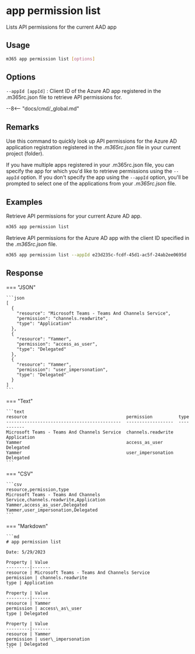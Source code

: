 # app permission list

Lists API permissions for the current AAD app

## Usage

```sh
m365 app permission list [options]
```

## Options

`--appId [appId]`
: Client ID of the Azure AD app registered in the .m365rc.json file to retrieve API permissions for.

--8<-- "docs/cmd/_global.md"

## Remarks

Use this command to quickly look up API permissions for the Azure AD application registration registered in the _.m365rc.json_ file in your current project (folder).

If you have multiple apps registered in your .m365rc.json file, you can specify the app for which you'd like to retrieve permissions using the `--appId` option. If you don't specify the app using the `--appId` option, you'll be prompted to select one of the applications from your _.m365rc.json_ file.

## Examples

Retrieve API permissions for your current Azure AD app.

```sh
m365 app permission list
```

Retrieve API permissions for the Azure AD app with the client ID specified in the _.m365rc.json_ file.

```sh
m365 app permission list --appId e23d235c-fcdf-45d1-ac5f-24ab2ee0695d
```

## Response

=== "JSON"

    ```json
    [
      {
        "resource": "Microsoft Teams - Teams And Channels Service",
        "permission": "channels.readwrite",
        "type": "Application"
      },
      {
        "resource": "Yammer",
        "permission": "access_as_user",
        "type": "Delegated"
      },
      {
        "resource": "Yammer",
        "permission": "user_impersonation",
        "type": "Delegated"
      }
    ]
    ```

=== "Text"

    ```text
    resource                                      permission          type
    --------------------------------------------  ------------------  -----------
    Microsoft Teams - Teams And Channels Service  channels.readwrite  Application
    Yammer                                        access_as_user      Delegated
    Yammer                                        user_impersonation  Delegated
    ```

=== "CSV"

    ```csv
    resource,permission,type
    Microsoft Teams - Teams And Channels Service,channels.readwrite,Application
    Yammer,access_as_user,Delegated
    Yammer,user_impersonation,Delegated
    ```

=== "Markdown"

    ```md
    # app permission list

    Date: 5/29/2023

    Property | Value
    ---------|-------
    resource | Microsoft Teams - Teams And Channels Service
    permission | channels.readwrite
    type | Application

    Property | Value
    ---------|-------
    resource | Yammer
    permission | access\_as\_user
    type | Delegated
    
    Property | Value
    ---------|-------
    resource | Yammer
    permission | user\_impersonation
    type | Delegated
    ```
